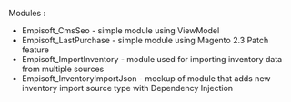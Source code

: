 Modules :

* Empisoft_CmsSeo - simple module using ViewModel
* Empisoft_LastPurchase - simple module using Magento 2.3 Patch feature
* Empisoft_ImportInventory - module used for importing inventory data from multiple sources
* Empisoft_InventoryImportJson - mockup of module that adds new inventory import source type with Dependency Injection